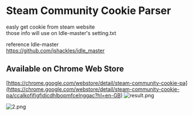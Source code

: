 # Steam Community Cookie Parser

easly get cookie from steam website  
those info will use on Idle-master's setting.txt

reference Idle-master  
https://github.com/jshackles/idle_master

## Available on Chrome Web Store
[https://chrome.google.com/webstore/detail/steam-community-cookie-pa](https://chrome.google.com/webstore/detail/steam-community-cookie-pa/ccalkofifjgfidjcdhlbopmfcelnggac?hl=en-GB)
![result.png](https://raw.githubusercontent.com/DerayGa/steam_cookie_parser_chrome_extension/master/images/store.png)

![2.png](https://raw.githubusercontent.com/DerayGa/steam_cookie_parser_chrome_extension/master/images/result.png)